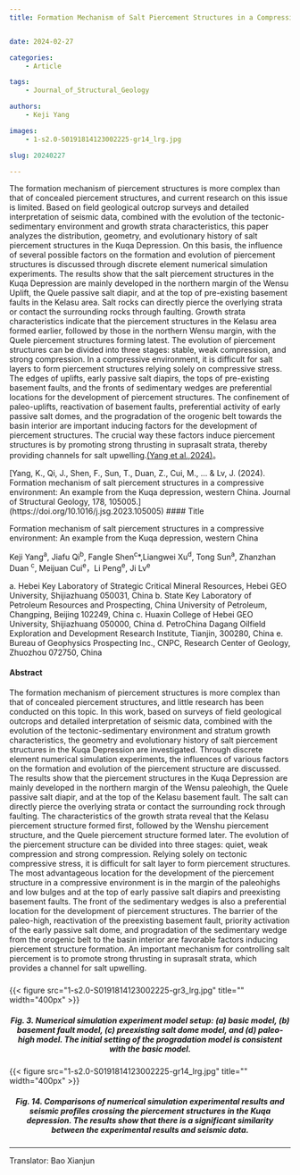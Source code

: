 ```yaml
---
title: Formation Mechanism of Salt Piercement Structures in a Compressive Environment A Case Study from the Kuqa Depression, Tarim Basin


date: 2024-02-27

categories:
    - Article

tags:
    - Journal_of_Structural_Geology

authors:
    - Keji Yang

images:
    - 1-s2.0-S0191814123002225-gr14_lrg.jpg

slug: 20240227

---
```


The formation mechanism of piercement structures is more complex than that of concealed piercement structures, and current research on this issue is limited. Based on field geological outcrop surveys and detailed interpretation of seismic data, combined with the evolution of the tectonic-sedimentary environment and growth strata characteristics, this paper analyzes the distribution, geometry, and evolutionary history of salt piercement structures in the Kuqa Depression. On this basis, the influence of several possible factors on the formation and evolution of piercement structures is discussed through discrete element numerical simulation experiments. The results show that the salt piercement structures in the Kuqa Depression are mainly developed in the northern margin of the Wensu Uplift, the Quele passive salt diapir, and at the top of pre-existing basement faults in the Kelasu area. Salt rocks can directly pierce the overlying strata or contact the surrounding rocks through faulting. Growth strata characteristics indicate that the piercement structures in the Kelasu area formed earlier, followed by those in the northern Wensu margin, with the Quele piercement structures forming latest. The evolution of piercement structures can be divided into three stages: stable, weak compression, and strong compression. In a compressive environment, it is difficult for salt layers to form piercement structures relying solely on compressive stress. The edges of uplifts, early passive salt diapirs, the tops of pre-existing basement faults, and the fronts of sedimentary wedges are preferential locations for the development of piercement structures. The confinement of paleo-uplifts, reactivation of basement faults, preferential activity of early passive salt domes, and the progradation of the orogenic belt towards the basin interior are important inducing factors for the development of piercement structures. The crucial way these factors induce piercement structures is by promoting strong thrusting in suprasalt strata, thereby providing channels for salt upwelling.[(Yang et al.,2024)](#refer-yang2024)。



<div id="refer-yang2024"></div>[Yang, K., Qi, J., Shen, F., Sun, T., Duan, Z., Cui, M., ... & Lv, J. (2024). Formation mechanism of salt piercement structures in a compressive environment: An example from the Kuqa depression, western China. Journal of Structural Geology, 178, 105005.](https://doi.org/10.1016/j.jsg.2023.105005)
#### Title

Formation mechanism of salt piercement structures in a compressive environment: An example from the Kuqa depression, western China

Keji Yang<sup>a</sup>, Jiafu Qi<sup>b</sup>, Fangle Shen<sup>c</sup>*,Liangwei Xu<sup>d</sup>, Tong Sun<sup>a</sup>, Zhanzhan Duan <sup>c</sup>, Meijuan Cui<sup>e</sup>，Li Peng<sup>e</sup>, Ji Lv<sup>e</sup>

a. Hebei Key Laboratory of Strategic Critical Mineral Resources, Hebei GEO University, Shijiazhuang 050031, China
b. State Key Laboratory of Petroleum Resources and Prospecting, China University of Petroleum, Changping, Beijing 102249, China
c. Huaxin College of Hebei GEO University, Shijiazhuang 050000, China
d. PetroChina Dagang Oilfield Exploration and Development Research Institute, Tianjin, 300280, China
e. Bureau of Geophysics Prospecting Inc., CNPC, Research Center of Geology, Zhuozhou 072750, China


#### Abstract

The formation mechanism of piercement structures is more complex than that of concealed piercement structures, and little research has been conducted on this topic. In this work, based on surveys of field geological outcrops and detailed interpretation of seismic data, combined with the evolution of the tectonic-sedimentary environment and stratum growth characteristics, the geometry and evolutionary history of salt piercement structures in the Kuqa Depression are investigated. Through discrete element numerical simulation experiments, the influences of various factors on the formation and evolution of the piercement structure are discussed. The results show that the piercement structures in the Kuqa Depression are mainly developed in the northern margin of the Wensu paleohigh, the Quele passive salt diapir, and at the top of the Kelasu basement fault. The salt can directly pierce the overlying strata or contact the surrounding rock through faulting. The characteristics of the growth strata reveal that the Kelasu piercement structure formed first, followed by the Wenshu piercement structure, and the Quele piercement structure formed later. The evolution of the piercement structure can be divided into three stages: quiet, weak compression and strong compression. Relying solely on tectonic compressive stress, it is difficult for salt layer to form piercement structures. The most advantageous location for the development of the piercement structure in a compressive environment is in the margin of the paleohighs and low bulges and at the top of early passive salt diapirs and preexisting basement faults. The front of the sedimentary wedges is also a preferential location for the development of piercement structures. The barrier of the paleo-high, reactivation of the preexisting basement fault, priority activation of the early passive salt dome, and progradation of the sedimentary wedge from the orogenic belt to the basin interior are favorable factors inducing piercement structure formation. An important mechanism for controlling salt piercement is to promote strong thrusting in suprasalt strata, which provides a channel for salt upwelling.


<h5> </h5>
{{< figure src="1-s2.0-S0191814123002225-gr3_lrg.jpg" title="" width="400px" >}}
<center><h5> Fig. 3. Numerical simulation experiment model setup: (a) basic model, (b) basement fault model, (c) preexisting salt dome model, and (d) paleo-high model. The initial setting of the progradation model is consistent with the basic model. </h5></center>


<h5> </h5>
{{< figure src="1-s2.0-S0191814123002225-gr14_lrg.jpg" title="" width="400px" >}}
<center><h5> Fig. 14. Comparisons of numerical simulation experimental results and seismic profiles crossing the piercement structures in the Kuqa depression. The results show that there is a significant similarity between the experimental results and seismic data.</h5></center>

---
Translator: Bao Xianjun